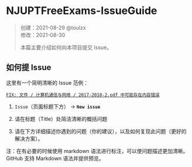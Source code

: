 # NJUPTFreeExams-IssueGuide

> 创建：2021-08-29 @toulzx  
> 修改：2021-08-30  
>
> 本篇主要介绍如何向本项目提交 Issue。

## 如何提 Issue

这里有一个简明清晰的 Issue 范例：

[`FIX: 文件 / 计算机通信与网络 / 2017-2018-2.pdf 中可能存在内容错误`](https://github.com/NJUPTFreeExams/NJUPT-CS-Free-Exams/issues/20)

1. `Issue`（页面标题下方） -> **`New issue`**

2. 请在标题（Title）处简洁清晰的概括问题

3. 请在下方详细描述你遇到的问题（你的建议），以及如何复现此问题（更好的解决方案）。

注：在有必要的时候使用 markdown 语法进行标注，可以使问题描述更加清晰。GitHub 支持 Markdown 语法并提供预览。
